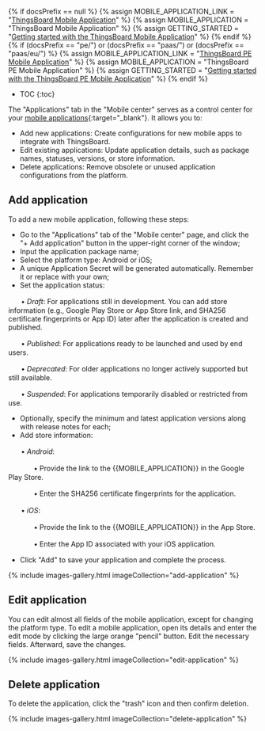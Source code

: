 {% if docsPrefix == null %}
{% assign MOBILE_APPLICATION_LINK = "[ThingsBoard Mobile Application](/docs/mobile/)" %}
{% assign MOBILE_APPLICATION = "ThingsBoard Mobile Application" %}
{% assign GETTING_STARTED = "[Getting started with the ThingsBoard Mobile Application](/docs/mobile/getting-started/)" %}
{% endif %}
{% if (docsPrefix == "pe/") or (docsPrefix == "paas/") or (docsPrefix == "paas/eu/") %}
{% assign MOBILE_APPLICATION_LINK = "[ThingsBoard PE Mobile Application](/docs/pe/mobile/)" %}
{% assign MOBILE_APPLICATION = "ThingsBoard PE Mobile Application" %}
{% assign GETTING_STARTED = "[Getting started with the ThingsBoard PE Mobile Application](/docs/pe/mobile/getting-started/)" %}
{% endif %}

* TOC
{:toc}

The "Applications" tab in the "Mobile center" serves as a control center for your [mobile applications](/docs/{{docsPrefix}}mobile/){:target="_blank"}. It allows you to:

- Add new applications: Create configurations for new mobile apps to integrate with ThingsBoard.
- Edit existing applications: Update application details, such as package names, statuses, versions, or store information.
- Delete applications: Remove obsolete or unused application configurations from the platform.

## Add application

To add a new mobile application, following these steps: 

- Go to the "Applications" tab of the "Mobile center" page, and click the "+ Add application" button in the upper-right corner of the window;
- Input the application package name;
- Select the platform type: Android or iOS;
- A unique Application Secret will be generated automatically. Remember it or replace with your own;
- Set the application status:

ㅤㅤ&bull; *Draft*: For applications still in development. You can add store information (e.g., Google Play Store or App Store link, and SHA256 certificate fingerprints or App ID) later after the application is created and published.

ㅤㅤ&bull; *Published*: For applications ready to be launched and used by end users.

ㅤㅤ&bull; *Deprecated*: For older applications no longer actively supported but still available.

ㅤㅤ&bull; *Suspended*: For applications temporarily disabled or restricted from use.

- Optionally, specify the minimum and latest application versions along with release notes for each;
- Add store information:

ㅤㅤ&bull; *Android*:

ㅤㅤㅤㅤ&bull; Provide the link to the {{MOBILE_APPLICATION}} in the Google Play Store.

ㅤㅤㅤㅤ&bull; Enter the SHA256 certificate fingerprints for the application.

ㅤㅤ&bull; *iOS*:

ㅤㅤㅤㅤ&bull; Provide the link to the {{MOBILE_APPLICATION}} in the App Store.

ㅤㅤㅤㅤ&bull; Enter the App ID associated with your iOS application.

- Click "Add" to save your application and complete the process.

{% include images-gallery.html imageCollection="add-application" %}

## Edit application

You can edit almost all fields of the mobile application, except for changing the platform type.
To edit a mobile application, open its details and enter the edit mode by clicking the large orange "pencil" button. Edit the necessary fields. Afterward, save the changes.

{% include images-gallery.html imageCollection="edit-application" %}

## Delete application

To delete the application, click the "trash" icon and then confirm deletion.

{% include images-gallery.html imageCollection="delete-application" %}